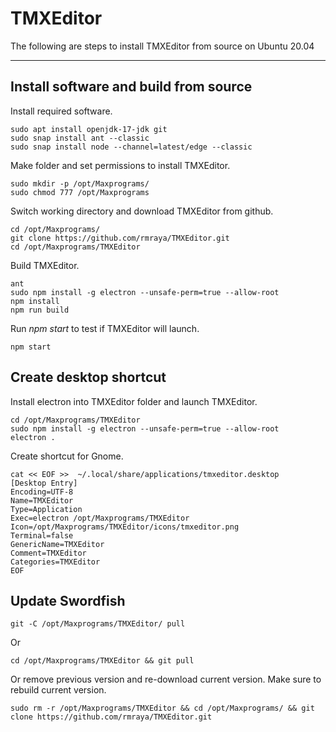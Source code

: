 # TMXEditor
The following are steps to install TMXEditor from source on Ubuntu 20.04

---

## Install software and build from source
Install required software.
```
sudo apt install openjdk-17-jdk git
sudo snap install ant --classic
sudo snap install node --channel=latest/edge --classic
```
Make folder and set permissions to install TMXEditor.
```
sudo mkdir -p /opt/Maxprograms/
sudo chmod 777 /opt/Maxprograms
```
Switch working directory and download TMXEditor from github.
```
cd /opt/Maxprograms/
git clone https://github.com/rmraya/TMXEditor.git
cd /opt/Maxprograms/TMXEditor
```
Build TMXEditor.
```
ant
sudo npm install -g electron --unsafe-perm=true --allow-root
npm install
npm run build
```
Run *npm start* to test if TMXEditor will launch.
```
npm start
```
## Create desktop shortcut
Install electron into TMXEditor folder and launch TMXEditor.
```
cd /opt/Maxprograms/TMXEditor
sudo npm install -g electron --unsafe-perm=true --allow-root
electron .
```
Create shortcut for Gnome.
```
cat << EOF >>  ~/.local/share/applications/tmxeditor.desktop
[Desktop Entry]
Encoding=UTF-8
Name=TMXEditor
Type=Application
Exec=electron /opt/Maxprograms/TMXEditor
Icon=/opt/Maxprograms/TMXEditor/icons/tmxeditor.png
Terminal=false
GenericName=TMXEditor
Comment=TMXEditor
Categories=TMXEditor
EOF
```

## Update Swordfish
```
git -C /opt/Maxprograms/TMXEditor/ pull
```
Or
```
cd /opt/Maxprograms/TMXEditor && git pull
```
Or remove previous version and re-download current version. Make sure to rebuild current version.
```
sudo rm -r /opt/Maxprograms/TMXEditor && cd /opt/Maxprograms/ && git clone https://github.com/rmraya/TMXEditor.git
```
